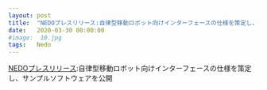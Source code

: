 ```yaml
---
layout: post
title:  "NEDOプレスリリース:自律型移動ロボット向けインターフェースの仕様を策定し、サンプルソフトウェアを公開"
date:   2020-03-30 00:00:00
#image:  10.jpg
tags:   Nedo
---
```


[NEDOプレスリリース](https://www.nedo.go.jp/news/press/AA5_101303.html):自律型移動ロボット向けインターフェースの仕様を策定し、サンプルソフトウェアを公開

